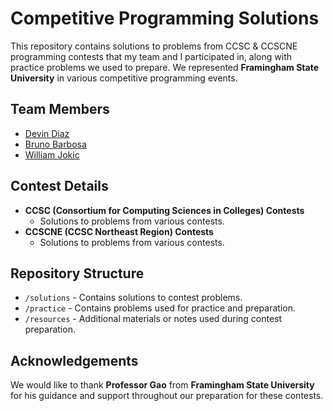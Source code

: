 # Competitive Programming Solutions

This repository contains solutions to problems from CCSC & CCSCNE programming contests that my team and I participated in, along with practice problems we used to prepare. We represented **Framingham State University** in various competitive programming events.

## Team Members
- [Devin Diaz](https://github.com/Devin-Diaz)
- [Bruno Barbosa](https://github.com/barbosa-bruno)
- [William Jokic](https://github.com/UnKnownKing2020)

## Contest Details
- **CCSC (Consortium for Computing Sciences in Colleges) Contests**
  - Solutions to problems from various contests.
- **CCSCNE (CCSC Northeast Region) Contests**
  - Solutions to problems from various contests.

## Repository Structure
- `/solutions` - Contains solutions to contest problems.
- `/practice` - Contains problems used for practice and preparation.
- `/resources` - Additional materials or notes used during contest preparation.

## Acknowledgements
We would like to thank **Professor Gao** from **Framingham State University** for his guidance and support throughout our preparation for these contests.
